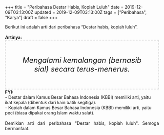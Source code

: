 +++
title = "Peribahasa Destar Habis, Kopiah Luluh"
date = 2019-12-09T03:13:00Z
updated = 2019-12-09T03:13:00Z
tags = ["Peribahasa", "Karya"]
draft = false
+++

<div dir="ltr" style="text-align: left;" trbidi="on"><div style="text-align: justify;">Berikut ini adalah arti dari peribahasa “Destar habis, kopiah luluh”.</div><br /><div style="text-align: justify;"><b>Artinya:</b></div><div style="border: 2px dashed #ddd; font-size: 24px; height: auto; margin: 0 auto; padding: 50px; text-align: center; width: auto;"><i>Mengalami kemalangan (bernasib sial) secara terus-menerus.</i></div><b>FYI:</b><br />- Destar dalam Kamus Besar Bahasa Indonesia (KBBI) memiliki arti, yaitu ikat kepala (dibentuk dari kain batik segitiga).<br />- Kopiah dalam Kamus Besar Bahasa Indonesia (KBBI) memiliki arti, yaitu peci (biasa dipakai orang Islam waktu salat).<br /><br /><div style="text-align: justify;">Demikian arti dari peribahasa "Destar habis, kopiah luluh". Semoga bermanfaat.</div></div>

